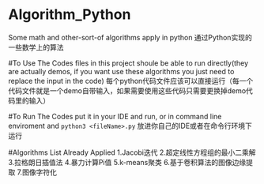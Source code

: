 # Algorithm_Python
Some math and other-sort-of algorithms apply in python
通过Python实现的一些数学上的算法

#To Use The Codes
files in this project shoule be able to run directly(they are actually demos, if you want use these algorithms you just need to replace the input in the code)
每个python代码文件应该可以直接运行（每一个代码文件就是一个demo自带输入，如果需要使用这些代码只需要更换掉demo代码里的输入）

#To Run The Codes
put it in your IDE and run, or in command line enviroment and `python3 <fileName>.py`
放进你自己的IDE或者在命令行环境下运行

#Algorithms List Already Applied
1.Jacobi迭代
2.超定线性方程组的最小二乘解
3.拉格朗日插值法
4.暴力计算Pi值
5.k-means聚类
6.基于卷积算法的图像边缘提取
7.图像字符化
